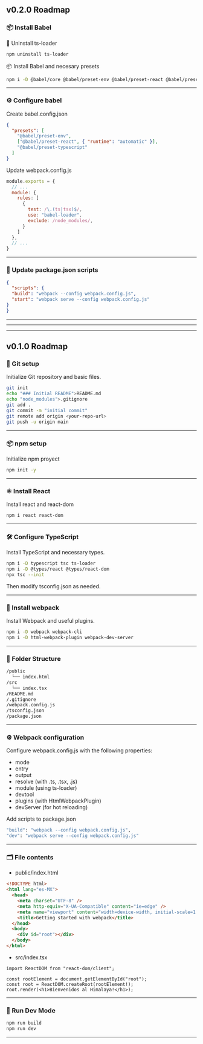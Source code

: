 ## v0.2.0 Roadmap

### 📦 Install Babel

🧹 Uninstall ts-loader

```bash
npm uninstall ts-loader
```

📦 Install Babel and necesary presets

```bash
npm i -D @babel/core @babel/preset-env @babel/preset-react @babel/preset-typescript babel-loader
```

---

### ⚙️ Configure babel

Create babel.config.json

```json
{
  "presets": [
    "@babel/preset-env",
    ["@babel/preset-react", { "runtime": "automatic" }],
    "@babel/preset-typescript"
  ]
}
```

Update webpack.config.js

```js
module.exports = {
  // ...
  module: {
    rules: [
      {
        test: /\.(ts|tsx)$/,
        use: "babel-loader",
        exclude: /node_modules/,
      }
    ]
  },
  // ...
}
```

---

### 🧬 Update package.json scripts
```json
{
  "scripts": {
  "build": "webpack --config webpack.config.js",
  "start": "webpack serve --config webpack.config.js"
}
}
```

---
---
---

## v0.1.0 Roadmap

### 🧱 Git setup

Initialize Git repository and basic files.

```bash
git init
echo "### Initial README">README.md
echo "node_modules">.gitignore
git add .
git commit -m "initial commit"
git remote add origin <your-repo-url>
git push -u origin main
```

---

### 📦 npm setup

Initialize npm proyect

```bash
npm init -y
```

---

### ⚛️ Install React

Install react and react-dom

```bash
npm i react react-dom
```

---

### 🛠️ Configure TypeScript

Install TypeScript and necessary types.

```bash
npm i -D typescript tsc ts-loader
npm i -D @types/react @types/react-dom
npx tsc --init
```

Then modify tsconfig.json as needed.

---

### 🔧 Install webpack

Install Webpack and useful plugins.

```bash
npm i -D webpack webpack-cli
npm i -D html-webpack-plugin webpack-dev-server
```

---

### 📁 Folder Structure

```bash
/public
  └── index.html
/src
  └── index.tsx
/README.md
/.gitignore
/webpack.config.js
/tsconfig.json
/package.json
```

---

### ⚙️ Webpack configuration

Configure webpack.config.js with the following properties:

- mode
- entry
- output
- resolve (with .ts, .tsx, .js)
- module (using ts-loader)
- devtool
- plugins (with HtmlWebpackPlugin)
- devServer (for hot reloading)

Add scripts to package.json

```bash
"build": "webpack --config webpack.config.js",
"dev": "webpack serve --config webpack.config.js"
```

---

### 🗂️ File contents

- public/index.html

```html
<!DOCTYPE html>
<html lang="es-MX">
  <head>
    <meta charset="UTF-8" />
    <meta http-equiv="X-UA-Compatible" content="ie=edge" />
    <meta name="viewport" content="width=device-width, initial-scale=1.0" />
    <title>Getting started with webpack</title>
  </head>
  <body>
    <div id="root"></div>
  </body>
</html>
```

- src/index.tsx

```tsx
import ReactDOM from "react-dom/client";

const rootElement = document.getElementById("root");
const root = ReactDOM.createRoot(rootElement!);
root.render(<h1>Bienvenidos al Himalaya!</h1>);
```

---

### 🚀 Run Dev Mode

```bash
npm run build
npm run dev
```

---
